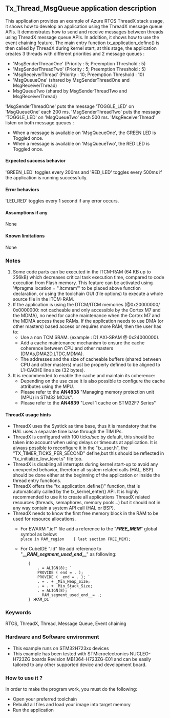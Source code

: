 
##  Tx_Thread_MsgQueue application description

This application provides an example of Azure RTOS ThreadX stack usage, it shows how to develop an application using the ThreadX message queue APIs.
It demonstrates how to send and receive messages between threads using ThreadX message queue APIs. In addition, it shows how to use the event chaining feature.
The main entry function tx_application_define() is then called by ThreadX during kernel start, at this stage, the application creates 3 threads with different priorities and 2 message queues : 
  - 'MsgSenderThreadOne' (Priority : 5; Preemption Threshold : 5)
  - 'MsgSenderThreadTwo' (Priority : 5; Preemption Threshold : 5)
  - 'MsgReceiverThread' (Priority : 10; Preemption Threshold : 10)
  - 'MsgQueueOne' (shared by MsgSenderThreadOne and MsgReceiverThread)
  - MsgQueueTwo (shared by MsgSenderThreadTwo and MsgReceiverThread)

'MsgSenderThreadOne' puts the message 'TOGGLE_LED' on 'MsgQueueOne' each 200 ms.
'MsgSenderThreadTwo' puts the message 'TOGGLE_LED' on 'MsgQueueTwo' each 500 ms.
'MsgReceiverThread' listen on both message queues :
  - When a message is available on 'MsgQueueOne', the GREEN LED is Toggled once.
  - When a message is available on 'MsgQueueTwo', the RED LED is Toggled once.

####  Expected success behavior
'GREEN_LED' toggles every 200ms and 'RED_LED' toggles every 500ms if the application is running successfully.

#### Error behaviors
'LED_RED' toggles every 1 second if any error occurs.

#### Assumptions if any
None

#### Known limitations
None

### Notes
 1. Some code parts can be executed in the ITCM-RAM (64 KB up to 256kB) which decreases critical task execution time, compared to code execution from Flash memory. This feature can be activated using '#pragma location = ".itcmram"' to be placed above function declaration, or using the toolchain GUI (file options) to execute a whole source file in the ITCM-RAM.
 2.  If the application is using the DTCM/ITCM memories (@0x20000000/ 0x0000000: not cacheable and only accessible by the Cortex M7 and the MDMA), no need for cache maintenance when the Cortex M7 and the MDMA access these RAMs. If the application needs to use DMA (or other masters) based access or requires more RAM, then the user has to:
      - Use a non TCM SRAM. (example : D1 AXI-SRAM @ 0x24000000).
      - Add a cache maintenance mechanism to ensure the cache coherence between CPU and other masters (DMAs,DMA2D,LTDC,MDMA).
      - The addresses and the size of cacheable buffers (shared between CPU and other masters) must be properly defined to be aligned to L1-CACHE line size (32 bytes).
 3.  It is recommended to enable the cache and maintain its coherence:
      - Depending on the use case it is also possible to configure the cache attributes using the MPU.
      - Please refer to the **AN4838** "Managing memory protection unit (MPU) in STM32 MCUs".
      - Please refer to the **AN4839** "Level 1 cache on STM32F7 Series"
  
#### ThreadX usage hints
 - ThreadX uses the Systick as time base, thus it is mandatory that the HAL uses a separate time base through the TIM IPs.
 - ThreadX is configured with 100 ticks/sec by default, this should be taken into account when using delays or timeouts at application. It is always possible to reconfigure it in the "tx_user.h", the "TX_TIMER_TICKS_PER_SECOND" define,but this should be reflected in "tx_initialize_low_level.s" file too.
 - ThreadX is disabling all interrupts during kernel start-up to avoid any unexpected behavior, therefore all system related calls (HAL, BSP) should be done either at the beginning of the application or inside the thread entry functions.
 - ThreadX offers the "tx_application_define()" function, that is automatically called by the tx_kernel_enter() API.     It is highly recommended to use it to create all applications ThreadX related resources (threads, semaphores, memory pools...)  but it should not in any way contain a system API call (HAL or BSP).
 - ThreadX needs to know the first free memory block in the RAM to be used for resource allocations.
     + For EWARM ".icf" file add a reference to the "***FREE_MEM***" global symbol as below:       
``` place in RAM_region    { last section FREE_MEM}; ```

     + For CubeIDE ".ld" file add reference to "**\_\_***RAM_segment_used_end***\_\_**" as following:  
```  ._user_heap_stack :
          { 
              . = ALIGN(8); `
              PROVIDE ( end = . );
              PROVIDE ( _end = . ); `
              . = . + _Min_Heap_Size;
              . = . + _Min_Stack_Size;
              . = ALIGN(8); `
              __RAM_segment_used_end__= .;
          } >RAM_D1
```

### Keywords

RTOS, ThreadX, Thread, Message Queue, Event chaining

### Hardware and Software environment

  - This example runs on STM32H723xx devices
  - This example has been tested with STMicroelectronics NUCLEO-H723ZG boards Revision MB1364-H723ZG-E01
    and can be easily tailored to any other supported device and development board.


###  How to use it ?

In order to make the program work, you must do the following:
 - Open your preferred toolchain
 - Rebuild all files and load your image into target memory
 - Run the application
 